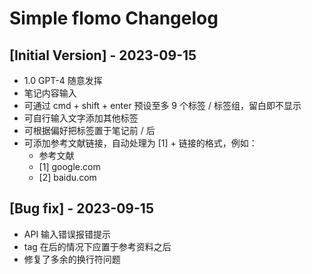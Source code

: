 # Simple flomo Changelog

## [Initial Version] - 2023-09-15

- 1.0 GPT-4 随意发挥
- 笔记内容输入
- 可通过 cmd + shift + enter 预设至多 9 个标签 / 标签组，留白即不显示
- 可自行输入文字添加其他标签
- 可根据偏好把标签置于笔记前 / 后
- 可添加参考文献链接，自动处理为 [1] + 链接的格式，例如：
  - 参考文献
  - [1] google.com
  - [2] baidu.com

## [Bug fix] - 2023-09-15

- API 输入错误报错提示
- tag 在后的情况下应置于参考资料之后
- 修复了多余的换行符问题

